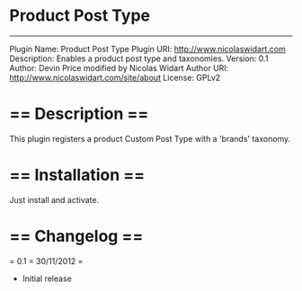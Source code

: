 # Product Post Type
***

Plugin Name: Product Post Type
Plugin URI: http://www.nicolaswidart.com
Description: Enables a product post type and taxonomies.
Version: 0.1
Author: Devin Price modified by Nicolas Widart
Author URI: http://www.nicolaswidart.com/site/about
License: GPLv2

# == Description ==

This plugin registers a product Custom Post Type with a 'brands' taxonomy.

# == Installation ==

Just install and activate.


# == Changelog ==
= 0.1 = 30/11/2012 = 

* Initial release
